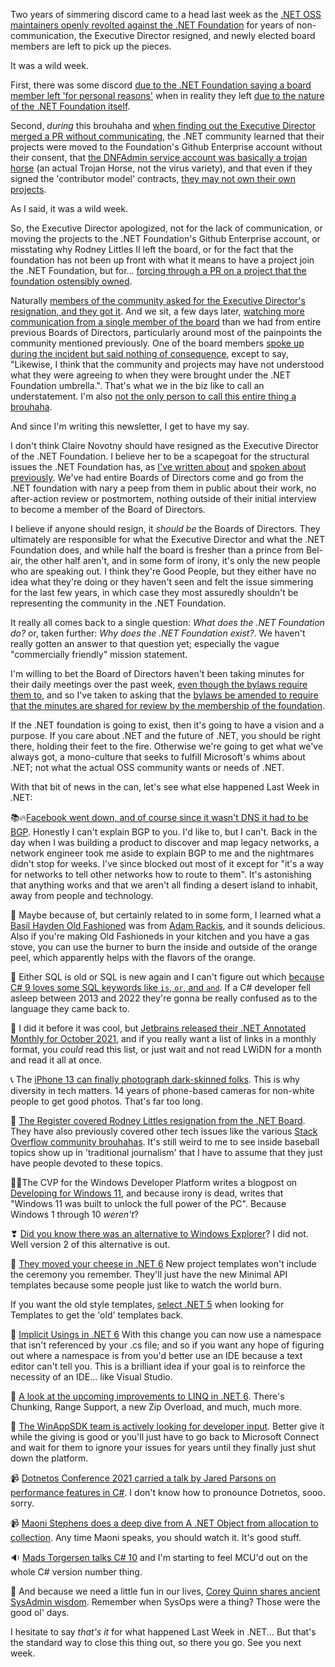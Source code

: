 Two years of simmering discord came to a head last week as the [.NET OSS maintainers openly revolted against the .NET Foundation](https://twitter.com/Aaronontheweb/status/1445046987750100994) for years of non-communication, the Executive Director resigned, and newly elected board members are left to pick up the pieces.

It was a wild week.

First, there was some discord [due to the .NET Foundation saying a board member left 'for personal reasons'](https://dotnetfoundation.org/blog/2021/09/22/net-foundation-election-results-2021) when in reality they left [due to the nature of the .NET Foundation itself](https://rodneylittlesii.com/posts/topic/foundation-echo-chamber).

Second, *during* this brouhaha and [when finding out the Executive Director merged a PR without communicating](https://github.com/dotnet-foundation/Home/discussions/38), the .NET community learned that their projects were moved to the Foundation's Github Enterprise account without their consent, that [the DNFAdmin service account was basically a trojan horse](https://github.com/dotnet-foundation/Home/discussions/38#discussioncomment-1432691) (an actual Trojan Horse, not the virus variety),  and that even if they signed the 'contributor model' contracts, [they may not own their own projects](https://github.com/dotnet-foundation/Home/discussions/39#discussioncomment-1441867).

As I said, it was a wild week.

So, the Executive Director apologized, not for the lack of communication, or moving the projects to the .NET Foundation's Github Enterprise account, or misstating why Rodney Littles II left the board, or for the fact that the foundation has not been up front with what it means to have a project join the .NET Foundation, but for... [forcing through a PR on a project that the foundation ostensibly owned](https://github.com/dotnet-foundation/Home/discussions/39).

Naturally [members of the community asked for the Executive Director's resignation, and they got it](https://github.com/dotnet-foundation/Home/discussions/40).  And we sit, a few days later, [watching more communication from a single member of the board](https://github.com/dotnet-foundation/Home/discussions) than we had from entire previous Boards of Directors, particularly around most of the painpoints the community mentioned previously.  One of the board members [spoke up during the incident but said nothing of consequence](https://wildermuth.com/2021/10/07/dot-net-foundation-my-take/), except to say, "Likewise, I think that the community and projects may have not understood what they were agreeing to when they were brought under the .NET Foundation umbrella.". That's what we in the biz like to call an understatement. I'm also [not the only person to call this entire thing a brouhaha](https://robmensching.com/blog/posts/2021/10/6/how-the-.net-foundation-kerfuffle-became-a-brouhaha/).

And since I'm writing this newsletter, I get to have my say.

I don't think Claire Novotny should have resigned as the Executive Director of the .NET Foundation.  I believe her to be a scapegoat for the structural issues the .NET Foundation has, as [I've written about](https://github.com/dotnet-foundation/Home/discussions/49#discussioncomment-1454878) and [spoken about previously](https://podcast.lastweekin.net/4).  We've had entire Boards of Directors come and go from the .NET foundation with nary a peep from them in public about their work, no after-action review or postmortem, nothing outside of their initial interview to become a member of the Board of Directors.

I believe if anyone should resign, it *should be* the Boards of Directors. They ultimately are responsible for what the Executive Director and what the .NET Foundation does, and while half the board is fresher than a prince from Bel-air, the other half aren't, and in some form of irony, it's only the new people who are speaking out.  I think they're Good People, but they either have no idea what they're doing or they haven't seen and felt the issue simmering for the last few years, in which case they most assuredly shouldn't be representing the community in the .NET Foundation.

It really all comes back to a single question: _What does the .NET Foundation do?_  or, taken further: _Why does the .NET Foundation exist?_.  We haven't really gotten an answer to that question yet; especially the vague "commercially friendly" mission statement. 

I'm willing to bet the Board of Directors haven't been taking minutes for their daily meetings over the past week, [even though the bylaws require them to](https://dotnetfoundation.org/about/bylaws), and so I've taken to asking that the [bylaws be amended to require that the minutes are shared for review by the membership of the foundation](https://github.com/dotnet-foundation/Home/discussions/56).

If the .NET foundation is going to exist, then it's going to have a vision and a purpose. If you care about .NET and the future of .NET, you should be right there, holding their feet to the fire. Otherwise we're going to get what we've always got, a mono-culture that seeks to fulfill Microsoft's whims about .NET; not what the actual OSS community wants or needs of .NET.

With that bit of news in the can, let's see what else happened Last Week in .NET:

📚🔥[Facebook went down, and of course since it wasn't DNS it had to be BGP](https://blog.cloudflare.com/october-2021-facebook-outage/).   Honestly I can't explain BGP to you. I'd like to, but I can't. Back in the day when I was building a product to discover and map legacy networks, a network engineer took me aside to explain BGP to me and the nightmares didn't stop for weeks. I've since blocked out most of it except for "it's a way for networks to tell other networks how to route to them".  It's astonishing that anything works and that we aren't all finding a desert island to inhabit, away from people and technology.


🧓 Maybe because of, but certainly related to in some form, I learned what a [Basil Hayden Old Fashioned](https://www.basilhaydenbourbon.com/cocktails/bourbon-old-fashioned) was from [Adam Rackis](https://twitter.com/AdamRackis/status/1445187355753816069), and it sounds delicious. Also if you're making Old Fashioneds in your kitchen and you have a gas stove, you can use the burner to burn the inside and outside of the orange peel, which apparently helps with the flavors of the orange.

🦄 Either SQL is old or SQL is new again and I can't figure out which [because C# 9 loves some SQL keywords like `is`, `or`, and `and`](https://twitter.com/buhakmeh/status/1445074464753033217). If a C# developer fell asleep between 2013 and 2022 they're gonna be really confused as to the language they came back to.

📅 I did it before it was cool, but [Jetbrains released their .NET Annotated Monthly for October 2021](https://blog.jetbrains.com/dotnet/2021/10/05/net-annotated-monthly-october-2021/), and  if you really want a list of links in a monthly format, you *could* read this list, or just wait and not read LWiDN for a month and read it all at once.

📞 The [iPhone 13 can finally photograph dark-skinned folks](https://twitter.com/tressiemcphd/status/1444832163271221252).  This is why diversity in tech matters.  14 years of phone-based cameras for non-white people to get good photos. That's far too long.

📨 [The Register covered Rodney Littles resignation from the .NET Board](https://www.theregister.com/2021/10/05/microsoft_net_foundation_under_fire/).  They have also previously covered other tech issues like the various [Stack Overflow community brouhahas](https://www.theregister.com/2019/10/08/stack_overflow_apology/).  It's still weird to me to see inside baseball topics show up in 'traditional journalism' that I have to assume that they just have people devoted to these topics.

🌟🦗The CVP for the Windows Developer Platform writes a blogpost on [Developing for Windows 11](https://blogs.windows.com/windowsdeveloper/2021/10/04/developing-for-windows-11/), and because irony is dead, writes that "Windows 11 was built to unlock the full power of the PC". Because Windows 1 through 10 *weren't*?

❣ [Did you know there was an alternative to Windows Explorer](https://files.community/blog/posts/announcing-files-v2)? I did not. Well version 2 of this alternative is out.

🧀 [They moved your cheese in .NET 6](https://twitter.com/bravecobra/status/1445485714267729920) New project templates won't include the ceremony you remember. They'll just have the new Minimal API templates because some people just like to watch the world burn.

If you want the old style templates, [select .NET 5](https://docs.microsoft.com/en-us/dotnet/core/tutorials/top-level-templates) when looking for Templates to get the 'old' templates back.

🧺 [Implicit Usings in .NET 6](https://www.hanselman.com/blog/implicit-usings-in-net-6) With this change you can now use a namespace that isn't referenced by your .cs file; and so if you want any hope of figuring out where a namespace is from you'd better use an IDE because a text editor can't tell you. This is a brilliant idea if your goal is to reinforce the necessity of an IDE... like Visual Studio. 

🤯 [A look at the upcoming improvements to LINQ in .NET 6](https://raygun.com/blog/linq-net-6-improvements/). There's Chunking, Range Support, a new Zip Overload, and much, much more.

📝 [The WinAppSDK team is actively looking for developer input](https://twitter.com/gcaughey/status/1445416262876766212?s=20). Better give it while the giving is good or you'll just have to go back to Microsoft Connect and wait for them to ignore your issues for years until they finally just shut down the platform.

📹 [Dotnetos Conference 2021 carried a talk by Jared Parsons on performance features in C#](https://www.youtube.com/watch?v=Q_tvcyl-e60). I don't know how to pronounce Dotnetos, sooo. sorry.

📹 [Maoni Stephens does a deep dive from A .NET Object from allocation to collection](https://www.youtube.com/watch?v=1Qmvme70w9c). Any time Maoni speaks, you should watch it. It's good stuff.

🔉 [Mads Torgersen talks C# 10](https://jesseliberty.com/2021/10/07/mads-torgersen-on-c-10/) and I'm starting to feel MCU'd out on the whole C# version number thing.

🥌 And because we need a little fun in our lives, [Corey Quinn shares ancient SysAdmin wisdom](https://twitter.com/QuinnyPig/status/1445151389122842624). Remember when SysOps were a thing? Those were the good ol' days.

I hesitate to say _that's it_ for what happened Last Week in .NET... But that's the standard way to close this thing out, so there you go.  See you next week.
